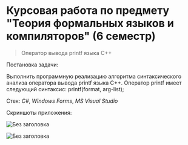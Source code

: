 # Курсовая работа по предмету "Теория формальных языков и компиляторов" (6 семестр)

> Оператор вывода printf языка C++

Постановка задачи:

Выполнить программную реализацию алгоритма синтаксического анализа оператора вывода printf языка C++. Оператор printf имеет следующий синтаксис: printf(format, arg-list);

Стек: _C#_, _Windows Forms_, _MS Visual Studio_

Скриншоты приложения:

![Без заголовка](https://github.com/maximkhafaev/printf-statement-compiler/assets/133359009/0ca62cc8-6d0f-4893-8ca0-05758ab41866)

![Без заголовка](https://github.com/maximkhafaev/printf-statement-compiler/assets/133359009/96d2b605-8cbd-438a-9328-c28ac5258b39)
